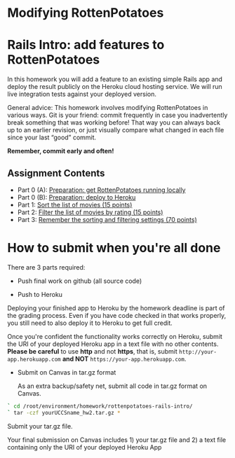 Modifying RottenPotatoes
========================

# Rails Intro: add features to RottenPotatoes

In this homework you will add a feature to an existing simple Rails app
and deploy the result publicly on the Heroku cloud hosting service. We
will run live integration tests against your deployed version. 

General advice:  This homework involves modifying RottenPotatoes in
various ways. Git is your friend: commit frequently in case you
inadvertently break something that was working before! That way you can
always back up to an earlier revision, or just visually compare what
changed in each file since your last “good” commit. 

**Remember, commit early and often!**

## Assignment Contents

* Part 0 (A): [Preparation: get RottenPotatoes running locally](docs/part_0_A.md)
* Part 0 (B): [Preparation: deploy to Heroku](docs/part_0_B.md)
* Part 1: [Sort the list of movies (15 points)](docs/part_1.md)
* Part 2: [Filter the list of movies by rating (15 points)](docs/part_2.md)
* Part 3: [Remember the sorting and filtering settings (70 points)](docs/part_3.md)

# How to submit when you're all done
There are 3 parts required:
* Push final work on github (all source code)

* Push to Heroku

Deploying your finished app to Heroku by the homework deadline is part
of the grading process. Even if you have code checked in that works
properly, you still need to also deploy it to Heroku to get full
credit. 

Once you're confident the functionality works correctly on Heroku,
submit the URI of your deployed Heroku app in a text file with no other
contents. 
**Please be careful** to use **http** and not **https**, that is, 
submit `http://your-app.herokuapp.com` **and NOT**
`https://your-app.herokuapp.com`. 

* Submit on Canvas in tar.gz format

  As an extra backup/safety net, submit all code in tar.gz format on Canvas.  
  
```sh
` cd /root/environment/homework/rottenpotatoes-rails-intro/
` tar -czf yourUCCSname_hw2.tar.gz *
```
Submit your tar.gz file.

Your final submission on Canvas includes 1) your tar.gz file and 2) a text file containing only the URI of your deployed Heroku App

